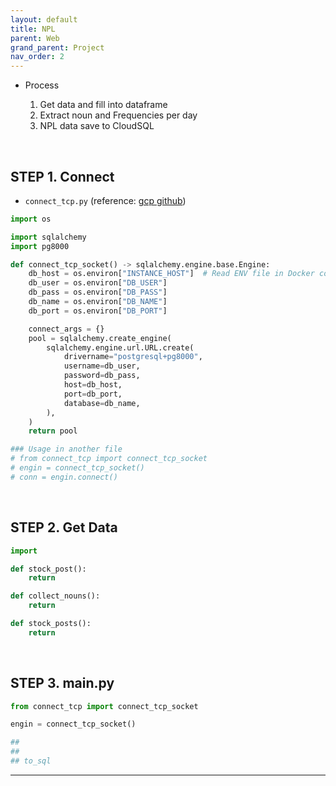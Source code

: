 ```yaml
---
layout: default
title: NPL
parent: Web
grand_parent: Project
nav_order: 2
---
```



* Process

    1. Get data and fill into dataframe
    2. Extract noun and Frequencies per day
    3. NPL data save to CloudSQL

<br>

## STEP 1. Connect

* `connect_tcp.py` (reference: [gcp github])

```python
import os

import sqlalchemy
import pg8000

def connect_tcp_socket() -> sqlalchemy.engine.base.Engine:
    db_host = os.environ["INSTANCE_HOST"]  # Read ENV file in Docker compose
    db_user = os.environ["DB_USER"]  
    db_pass = os.environ["DB_PASS"]
    db_name = os.environ["DB_NAME"] 
    db_port = os.environ["DB_PORT"]

    connect_args = {}
    pool = sqlalchemy.create_engine(
        sqlalchemy.engine.url.URL.create(
            drivername="postgresql+pg8000",
            username=db_user,
            password=db_pass,
            host=db_host,
            port=db_port,
            database=db_name,
        ),
    )
    return pool

### Usage in another file
# from connect_tcp import connect_tcp_socket
# engin = connect_tcp_socket()
# conn = engin.connect()
```

<br>

## STEP 2. Get Data

```python
import 

def stock_post():
    return

def collect_nouns():
    return

def stock_posts():
    return


```


<br>

## STEP 3. main.py

```python
from connect_tcp import connect_tcp_socket

engin = connect_tcp_socket()

##
## 
## to_sql


```

---
[gcp github]: https://github.com/GoogleCloudPlatform/python-docs-samples/tree/72deeb8cfae88229b4710d24730f156f858923f9/cloud-sql/postgres/sqlalchemy